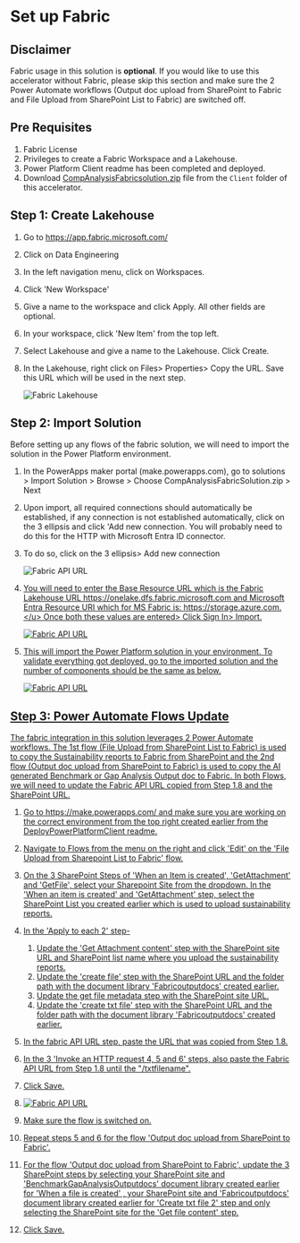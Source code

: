 # Set up Fabric 

## Disclaimer

Fabric usage in this solution is **optional**. If you would like to use this accelerator without Fabric, please skip this section and make sure the 2 Power Automate workflows (Output doc upload from SharePoint to Fabric and File Upload from SharePoint List to Fabric) are switched off. 

## Pre Requisites	

1. Fabric License
2. Privileges to create a Fabric Workspace and a Lakehouse.
3. Power Platform Client readme has been completed and deployed.
4. Download [CompAnalysisFabricsolution.zip](../Client/CompAnalysisFabricsolution.zip) file from the `Client` folder of this accelerator.



## Step 1: Create Lakehouse

1. Go to https://app.fabric.microsoft.com/

2. Click on Data Engineering

3. In the left navigation menu, click on Workspaces.

4. Click 'New Workspace'

5. Give a name to the workspace and click Apply. All other fields are optional.

6. In your workspace, click 'New Item' from the top left.

7. Select Lakehouse and give a name to the Lakehouse. Click Create.

8. In the Lakehouse, right click on Files> Properties> Copy the URL. Save this URL which will be used in the next step.

   

   ![Fabric Lakehouse](./images/client/fabriclakehouse.png)



## Step 2: Import Solution

Before setting up any flows of the fabric solution, we will need to import the solution in the Power Platform environment. 

1. In the PowerApps maker portal (make.powerapps.com), go to solutions > Import Solution > Browse > Choose CompAnalysisFabricSolution.zip > Next

2. Upon import, all required connections should automatically be established, if any connection is not established automatically, click on the 3 ellipsis and click 'Add new connection. You will probably need to do this for the HTTP with Microsoft Entra ID connector.

3. To do so, click on the 3 ellipsis> Add new connection

   ![Fabric API URL](./images/client/createconnectionfabric.png)

4. <u>You will need to enter the Base Resource URL which is the Fabric Lakehouse URL  https://onelake.dfs.fabric.microsoft.com and Microsoft Entra Resource URI which for MS Fabric is: https://storage.azure.com.</u> Once both these values are entered> Click Sign In> Import.

   ![Fabric API URL](./images/client/onelakeconnectorsetup.png)

5. This will import the Power Platform solution in your environment. To validate everything got deployed, go to the imported solution and the number of components should be the same as below.

   ![Fabric API URL](./images/client/fabricsolutioncomponents.png)

## Step 3: Power Automate Flows Update

The fabric integration in this solution leverages 2 Power Automate workflows. The 1st flow (File Upload from SharePoint List to Fabric) is used to copy the Sustainability reports to Fabric from SharePoint and the 2nd flow (Output doc upload from SharePoint to Fabric) is used to copy the AI generated Benchmark or Gap Analysis Output doc to Fabric. In both Flows, we will need to update the Fabric API URL copied from Step 1.8 and the SharePoint URL.

1. Go to https://make.powerapps.com/ and make sure you are working on the correct environment from the top right created earlier from the DeployPowerPlatformClient readme.
2. Navigate to Flows from the menu on the right and click 'Edit' on the 'File Upload from Sharepoint List to Fabric' flow.
3. On the 3 SharePoint Steps of 'When an Item is created', 'GetAttachment' and 'GetFile',  select your Sharepoint Site from the dropdown. In the 'When an item is created' and 'GetAttachment' step, select the SharePoint List you created earlier which is used to upload sustainability reports. 
4. In the 'Apply to each 2' step-
   1.  Update the 'Get Attachment content' step with the SharePoint site URL and SharePoint list name where you upload the sustainability reports.
   2. Update the 'create file' step with the SharePoint URL and the folder path with the document library 'Fabricoutputdocs' created earlier.
   3. Update the get file metadata step with the SharePoint site URL.
   4. Update the 'create txt file' step with the SharePoint URL and the folder path with the document library 'Fabricoutputdocs' created earlier.

5. In the fabric API URL step, paste the URL that was copied from Step 1.8.
6. In the 3 'Invoke an HTTP request 4, 5 and 6' steps, also paste the Fabric API URL from Step 1.8 until the "/txtfilename". 
7. Click Save.
8. ![Fabric API URL](./images/client/fabricapiurlupdate.png)
9. Make sure the flow is switched on.
10. Repeat steps 5 and 6  for the flow 'Output doc upload from SharePoint to Fabric'.
11. For the flow 'Output doc upload from SharePoint to Fabric', update the 3 SharePoint steps by selecting your SharePoint site and 'BenchmarkGapAnalysisOutputdocs' document library created earlier for 'When a file is created' , your SharePoint site and 'Fabricoutputdocs' document library created earlier for 'Create txt file 2' step and only selecting the SharePoint site for the 'Get file content' step.
12. Click Save.

